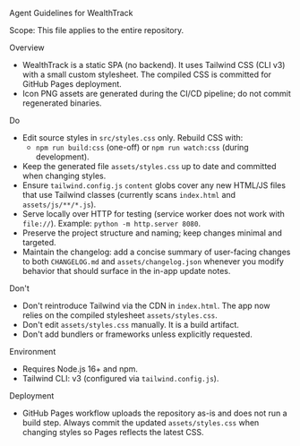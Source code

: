 Agent Guidelines for WealthTrack

Scope: This file applies to the entire repository.

Overview
- WealthTrack is a static SPA (no backend). It uses Tailwind CSS (CLI v3) with a small custom stylesheet. The compiled CSS is committed for GitHub Pages deployment.
- Icon PNG assets are generated during the CI/CD pipeline; do not commit regenerated binaries.

Do
- Edit source styles in `src/styles.css` only. Rebuild CSS with:
  - `npm run build:css` (one-off) or `npm run watch:css` (during development).
- Keep the generated file `assets/styles.css` up to date and committed when changing styles.
- Ensure `tailwind.config.js` `content` globs cover any new HTML/JS files that use Tailwind classes (currently scans `index.html` and `assets/js/**/*.js`).
- Serve locally over HTTP for testing (service worker does not work with `file://`). Example: `python -m http.server 8080`.
- Preserve the project structure and naming; keep changes minimal and targeted.
- Maintain the changelog: add a concise summary of user-facing changes to both `CHANGELOG.md` and `assets/changelog.json` whenever you modify behavior that should surface in the in-app update notes.

Don't
- Don't reintroduce Tailwind via the CDN in `index.html`. The app now relies on the compiled stylesheet `assets/styles.css`.
- Don't edit `assets/styles.css` manually. It is a build artifact.
- Don't add bundlers or frameworks unless explicitly requested.

Environment
- Requires Node.js 16+ and npm.
- Tailwind CLI: v3 (configured via `tailwind.config.js`).

Deployment
- GitHub Pages workflow uploads the repository as-is and does not run a build step. Always commit the updated `assets/styles.css` when changing styles so Pages reflects the latest CSS.


